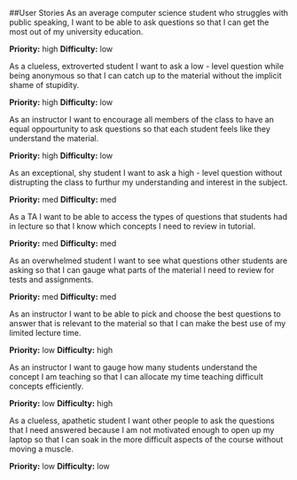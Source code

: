 ##User Stories
As an average computer science student who struggles with public speaking, I want to be able to ask questions so that I can get the most out of my university education.

**Priority:** high
**Difficulty:** low

As a clueless, extroverted student I want to ask a low - level question while being anonymous so that I can catch up to the material without the implicit shame of stupidity.

**Priority:** high
**Difficulty:** low

As an instructor I want to encourage all members of the class to have an equal oppourtunity to ask questions so that each student feels like they understand the material.

**Priority:** high
**Difficulty:** low

As an exceptional, shy student I want to ask a high - level question without distrupting the class to furthur my understanding and interest in the subject. 

**Priority:** med
**Difficulty:** med

As a TA I want to be able to access the types of questions that students had in lecture so that I know which concepts I need to review in tutorial. 

**Priority:** med
**Difficulty:** med

As an overwhelmed student I want to see what questions other students are asking so that I can gauge what parts of the material I need to review for tests and assignments.

**Priority:** med
**Difficulty:** med

As an instructor I want to be able to pick and choose the best questions to answer that is relevant to the material so that I can make the best use of my limited lecture time.

**Priority:** low
**Difficulty:** high

As an instructor I want to gauge how many students understand the concept I am teaching so that I can allocate my time teaching difficult concepts efficiently.

**Priority:** low
**Difficulty:** high

As a clueless, apathetic student I want other people to ask the questions that I need answered because I am not motivated enough to open up my laptop so that I can soak in the more difficult aspects of the course without moving a muscle.

**Priority:** low
**Difficulty:** low 


